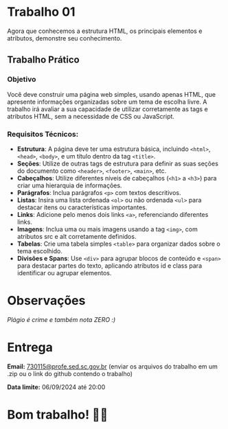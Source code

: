 # Trabalho 01

Agora que conhecemos a estrutura HTML, os principais elementos e atributos, demonstre seu conhecimento.

## Trabalho Prático

### Objetivo

Você deve construir uma página web simples, usando apenas HTML, que apresente informações organizadas sobre um tema de escolha livre. A trabalho irá avaliar a sua capacidade de utilizar corretamente as tags e atributos HTML, sem a necessidade de CSS ou JavaScript.

### Requisitos Técnicos:

* <b>Estrutura</b>: A página deve ter uma estrutura básica, incluindo `<html>`, `<head>`, `<body>`, e um título dentro da tag `<title>`.
* <b>Seções</b>: Utilize de outras tags de estrutura para definir as suas seções do documento como `<header>`, `<footer>`, `<main>`, etc. 
* <b>Cabeçalhos</b>: Utilize diferentes níveis de cabeçalhos (`<h1>` a `<h3>`) para criar uma hierarquia de informações.
* <b>Parágrafos</b>: Inclua parágrafos `<p>` com textos descritivos.
* <b>Listas</b>: Insira uma lista ordenada `<ol>` ou não ordenada `<ul>` para destacar itens ou características importantes.
* <b>Links</b>: Adicione pelo menos dois links `<a>`, referenciando diferentes links.
* <b>Imagens</b>: Inclua uma ou mais imagens usando a tag `<img>`, com atributos src e alt corretamente definidos.
* <b>Tabelas</b>: Crie uma tabela simples `<table>` para organizar dados sobre o tema escolhido.
* <b>Divisões e Spans</b>: Use `<div>` para agrupar blocos de conteúdo e `<span>` para destacar partes do texto, aplicando atributos id e class para identificar ou agrupar elementos.

# Observações

_Plágio é crime e também nota ZERO :)_

# Entrega
<b>Email:</b> 730115@profe.sed.sc.gov.br (enviar os arquivos do trabalho em um .zip ou o link do github contendo o trabalho)

<b>Data limite:</b> 06/09/2024 até 20:00

# Bom trabalho! 👨‍💻